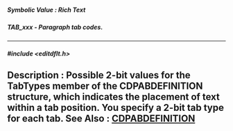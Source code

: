 ##### Symbolic Value : Rich Text
##### TAB_xxx - Paragraph tab codes.
---
##### #include <editdflt.h>
**Description :**
Possible 2-bit values for the TabTypes member of the CDPABDEFINITION structure, 
which indicates the placement of text within a tab position.  You specify a 
2-bit tab type for each tab.
**See Also :**
[CDPABDEFINITION](D:/md_files/CDPABDEFINITION.md)
---
